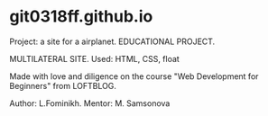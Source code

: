 # git0318ff.github.io

Project: a site for a airplanet. EDUCATIONAL PROJECT.

MULTILATERAL SITE.
Used: HTML, CSS, float

Made with love and diligence on the course "Web Development for Beginners" from LOFTBLOG. 

Author: L.Fominikh. 
Mentor: M. Samsonova
